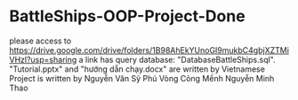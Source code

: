 # BattleShips-OOP-Project-Done
please access to https://drive.google.com/drive/folders/1B98AhEkYUnoGI9mukbC4gbjXZTMiVHzl?usp=sharing
a link has query database: "DatabaseBattleShips.sql".
"Tutorial.pptx" and "hướng dẫn chạy.docx" are written by Vietnamese
Project is written by 
Nguyễn Văn Sỹ Phú
Vòng Cỏng Mềnh
Nguyễn Minh Thao
